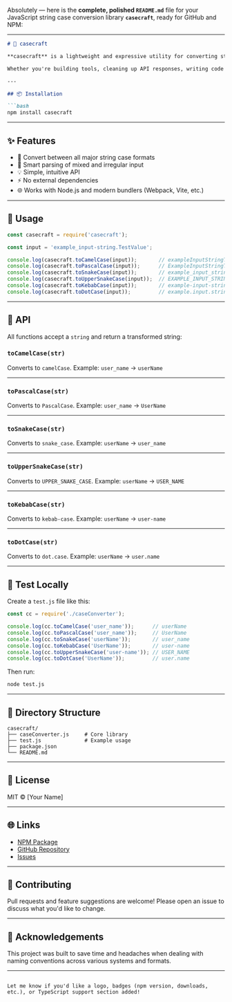 Absolutely — here is the **complete, polished `README.md`** file for your JavaScript string case conversion library **`casecraft`**, ready for GitHub and NPM:

---

````markdown
# 🧰 casecraft

**casecraft** is a lightweight and expressive utility for converting strings between popular naming conventions like `camelCase`, `PascalCase`, `snake_case`, `UPPER_SNAKE_CASE`, `kebab-case`, and `dot.case`.

Whether you're building tools, cleaning up API responses, writing code generators, or building a form engine — **casecraft** makes working with string cases effortless and consistent.

---

## 📦 Installation

```bash
npm install casecraft
````

---

## ✨ Features

* 🔁 Convert between all major string case formats
* 🧠 Smart parsing of mixed and irregular input
* 💡 Simple, intuitive API
* ⚡ No external dependencies
* 🌐 Works with Node.js and modern bundlers (Webpack, Vite, etc.)

---

## 🚀 Usage

```js
const casecraft = require('casecraft');

const input = 'example_input-string.TestValue';

console.log(casecraft.toCamelCase(input));       // exampleInputStringTestValue
console.log(casecraft.toPascalCase(input));      // ExampleInputStringTestValue
console.log(casecraft.toSnakeCase(input));       // example_input_string_test_value
console.log(casecraft.toUpperSnakeCase(input));  // EXAMPLE_INPUT_STRING_TEST_VALUE
console.log(casecraft.toKebabCase(input));       // example-input-string-test-value
console.log(casecraft.toDotCase(input));         // example.input.string.test.value
```

---

## 🔧 API

All functions accept a `string` and return a transformed string:

### `toCamelCase(str)`

Converts to `camelCase`.
Example: `user_name` → `userName`

---

### `toPascalCase(str)`

Converts to `PascalCase`.
Example: `user_name` → `UserName`

---

### `toSnakeCase(str)`

Converts to `snake_case`.
Example: `userName` → `user_name`

---

### `toUpperSnakeCase(str)`

Converts to `UPPER_SNAKE_CASE`.
Example: `userName` → `USER_NAME`

---

### `toKebabCase(str)`

Converts to `kebab-case`.
Example: `userName` → `user-name`

---

### `toDotCase(str)`

Converts to `dot.case`.
Example: `userName` → `user.name`

---

## 🧪 Test Locally

Create a `test.js` file like this:

```js
const cc = require('./caseConverter');

console.log(cc.toCamelCase('user_name'));      // userName
console.log(cc.toPascalCase('user_name'));     // UserName
console.log(cc.toSnakeCase('userName'));       // user_name
console.log(cc.toKebabCase('UserName'));       // user-name
console.log(cc.toUpperSnakeCase('user-name')); // USER_NAME
console.log(cc.toDotCase('UserName'));         // user.name
```

Then run:

```bash
node test.js
```

---

## 📂 Directory Structure

```
casecraft/
├── caseConverter.js     # Core library
├── test.js              # Example usage
├── package.json
└── README.md
```

---

## 📄 License

MIT © \[Your Name]

---

## 🌐 Links

* [NPM Package](https://www.npmjs.com/package/casecraft)
* [GitHub Repository](https://github.com/yourusername/casecraft)
* [Issues](https://github.com/yourusername/casecraft/issues)

---

## 🤝 Contributing

Pull requests and feature suggestions are welcome!
Please open an issue to discuss what you'd like to change.

---

## 🙌 Acknowledgements

This project was built to save time and headaches when dealing with naming conventions across various systems and formats.

---

```

Let me know if you'd like a logo, badges (npm version, downloads, etc.), or TypeScript support section added!
```

